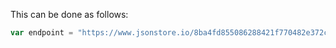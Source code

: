 <!--title={Storing our Endpoint}-->

This can be done as follows:

```javascript
var endpoint = "https://www.jsonstore.io/8ba4fd855086288421f770482e372ccb5a05d906269a34da5884f39eed0418a1";
```

